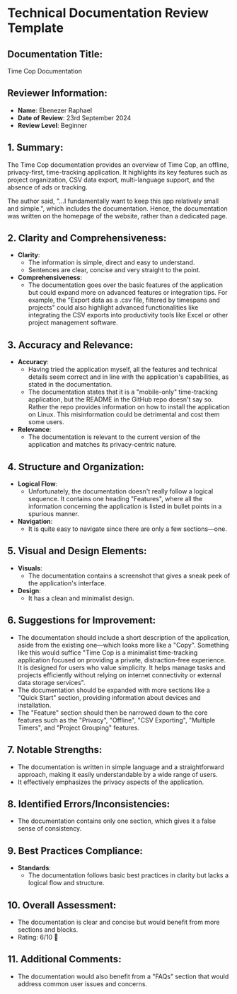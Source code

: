 # Technical Documentation Review Template

## Documentation Title:
Time Cop Documentation

## Reviewer Information:
- **Name**: Ebenezer Raphael
- **Date of Review**: 23rd September 2024
- **Review Level**: Beginner

## 1. Summary:
The Time Cop documentation provides an overview of Time Cop, an offline, privacy-first, time-tracking application. It highlights its key features such as project organization, CSV data export, multi-language support, and the absence of ads or tracking.

The author said, "...I fundamentally want to keep this app relatively small and simple.", which includes the documentation. Hence, the documentation was written on the homepage of the website, rather than a dedicated page.

## 2. Clarity and Comprehensiveness:
- **Clarity**: 
  - The information is simple, direct and easy to understand.
  - Sentences are clear, concise and very straight to the point.
- **Comprehensiveness**: 
  - The documentation goes over the basic features of the application but could expand more on advanced features or integration tips. For example, the "Export data as a .csv file, filtered by timespans and projects" could also highlight advanced functionalities like integrating the CSV exports into productivity tools like Excel or other project management software.

## 3. Accuracy and Relevance:
- **Accuracy**: 
  - Having tried the application myself, all the features and technical details seem correct and in line with the application's capabilities, as stated in the documentation.
  - The documentation states that it is a "mobile-only" time-tracking application, but the README in the GitHub repo doesn't say so. Rather the repo provides information on how to install the application on Linux. This misinformation could be detrimental and cost them some users.
- **Relevance**: 
  - The documentation is relevant to the current version of the application and matches its privacy-centric nature.

## 4. Structure and Organization:
- **Logical Flow**:
  - Unfortunately, the documentation doesn't really follow a logical sequence. It contains one heading "Features", where all the information concerning the application is listed in bullet points in a spurious manner.
- **Navigation**:
  - It is quite easy to navigate since there are only a few sections—one.

## 5. Visual and Design Elements:
- **Visuals**:
  - The documentation contains a screenshot that gives a sneak peek of the application's interface.
- **Design**:
  - It has a clean and minimalist design.

## 6. Suggestions for Improvement:
- The documentation should include a short description of the application, aside from the existing one—which looks more like a "Copy". Something like this would suffice 
  "Time Cop is a minimalist time-tracking application focused on providing a private, distraction-free experience. It is designed for users who value simplicity. It helps manage tasks and projects efficiently without relying on internet connectivity or external data storage services".
- The documentation should be expanded with more sections like a "Quick Start" section, providing information about devices and installation.
- The "Feature" section should then be narrowed down to the core features such as the "Privacy", "Offline", "CSV Exporting", "Multiple Timers", and "Project Grouping" features.

## 7. Notable Strengths:
- The documentation is written in simple language and a straightforward approach, making it easily understandable by a wide range of users.
- It effectively emphasizes the privacy aspects of the application.

## 8. Identified Errors/Inconsistencies:
- The documentation contains only one section, which gives it a false sense of consistency.

## 9. Best Practices Compliance:
- **Standards**: 
  - The documentation follows basic best practices in clarity but lacks a logical flow and structure.
  
## 10. Overall Assessment:
- The documentation is clear and concise but would benefit from more sections and blocks.
- Rating: 6/10 🙂

## 11. Additional Comments:
- The documentation would also benefit from a "FAQs" section that would address common user issues and concerns.

